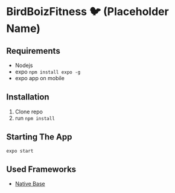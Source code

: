 # BirdBoizFitness :bird: \(Placeholder Name\)

## Requirements
 - Nodejs
 - expo `npm install expo -g`
 - expo app on mobile

## Installation
  1. Clone repo
  2. run `npm install`

## Starting The App
  `expo start`

## Used Frameworks
  - [Native Base](https://docs.nativebase.io/)
